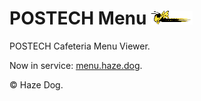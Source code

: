 POSTECH Menu <img src="./src/public/images/buzz_fly.gif" height="22" />
=======================================================================

POSTECH Cafeteria Menu Viewer.

Now in service: [menu.haze.dog](https://menu.haze.dog/).

&copy; Haze Dog.
